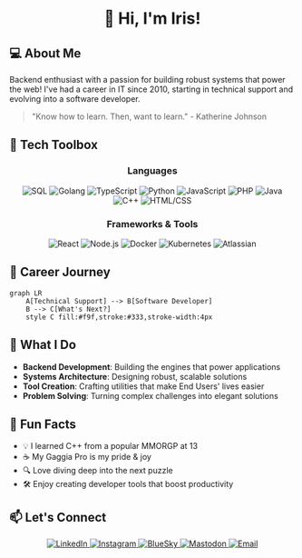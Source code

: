 # <div align="center">👋 Hi, I'm Iris!</div>

## 💻 About Me

Backend enthusiast with a passion for building robust systems that power the web! 
I've had a career in IT since 2010, starting in technical support and evolving into a software developer.

> "Know how to learn. Then, want to learn." - Katherine Johnson

## 🔧 Tech Toolbox

<div align="center">

### Languages
![SQL](https://img.shields.io/badge/-SQL-4479A1?style=for-the-badge&logo=postgresql&logoColor=white)
![Golang](https://img.shields.io/badge/-Golang-00ADD8?style=for-the-badge&logo=go&logoColor=white)
![TypeScript](https://img.shields.io/badge/-TypeScript-3178C6?style=for-the-badge&logo=typescript&logoColor=white)
![Python](https://img.shields.io/badge/-Python-3776AB?style=for-the-badge&logo=python&logoColor=white)
![JavaScript](https://img.shields.io/badge/-JavaScript-F7DF1E?style=for-the-badge&logo=javascript&logoColor=black)
![PHP](https://img.shields.io/badge/-PHP-777BB4?style=for-the-badge&logo=php&logoColor=white)
![Java](https://img.shields.io/badge/-Java-007396?style=for-the-badge&logo=java&logoColor=white)
![C++](https://img.shields.io/badge/-C++-00599C?style=for-the-badge&logo=c%2B%2B&logoColor=white)
![HTML/CSS](https://img.shields.io/badge/-HTML%2FCSS-E34F26?style=for-the-badge&logo=html5&logoColor=white)

### Frameworks & Tools
![React](https://img.shields.io/badge/-React-61DAFB?style=for-the-badge&logo=react&logoColor=black)
![Node.js](https://img.shields.io/badge/-Node.js-339933?style=for-the-badge&logo=node.js&logoColor=white)
![Docker](https://img.shields.io/badge/-Docker-2496ED?style=for-the-badge&logo=docker&logoColor=white)
![Kubernetes](https://img.shields.io/badge/-Kubernetes-326CE5?style=for-the-badge&logo=kubernetes&logoColor=white)
![Atlassian](https://img.shields.io/badge/-Atlassian-0052CC?style=for-the-badge&logo=atlassian&logoColor=white)

</div>

## 🚀 Career Journey

```mermaid
graph LR
    A[Technical Support] --> B[Software Developer]
    B --> C[What's Next?]
    style C fill:#f9f,stroke:#333,stroke-width:4px
```

## 💼 What I Do

- **Backend Development**: Building the engines that power applications
- **Systems Architecture**: Designing robust, scalable solutions
- **Tool Creation**: Crafting utilities that make End Users' lives easier
- **Problem Solving**: Turning complex challenges into elegant solutions

## 🌟 Fun Facts

- 💡 I learned C++ from a popular MMORGP at 13
- ☕ My Gaggia Pro is my pride & joy
- 🔍 Love diving deep into the next puzzle
- 🛠️ Enjoy creating developer tools that boost productivity

## 📫 Let's Connect

<div align="center">
  <a href="https://www.linkedin.com/in/irisjtrevino">
    <img src="https://img.shields.io/badge/LinkedIn-0077B5?style=for-the-badge&logo=linkedin&logoColor=white" alt="LinkedIn" />
  </a>
  <a href="https://instagram.com/ducki.lol">
    <img src="https://img.shields.io/badge/Instagram-E4405F?style=for-the-badge&logo=instagram&logoColor=white" alt="Instagram" />
  </a>
  <a href="https://bsky.app/profile/ducki.lol">
    <img src="https://img.shields.io/badge/BlueSky-0285FF?style=for-the-badge&logo=bluesky&logoColor=white" alt="BlueSky" />
  </a>
  <a href="https://social.lol/@iris">
    <img src="https://img.shields.io/badge/Mastodon-6364FF?style=for-the-badge&logo=mastodon&logoColor=white" alt="Mastodon" />
  </a>
  <a href="mailto:ducki@omg.lol">
    <img src="https://img.shields.io/badge/Email-D14836?style=for-the-badge&logo=fastmail&logoColor=white" alt="Email" />
  </a>
</div>
